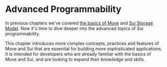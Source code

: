 # Advanced Programmability

In previous chapters we've covered [the basics of Move](./../move-basics) and
[Sui Storage Model](./../storage). Now it's time to dive deeper into the advanced topics of Sui
programmability.

This chapter introduces more complex concepts, practices and features of Move and Sui that are
essential for building more sophisticated applications. It is intended for developers who are
already familiar with the basics of Move and Sui, and are looking to expand their knowledge and
skills.

